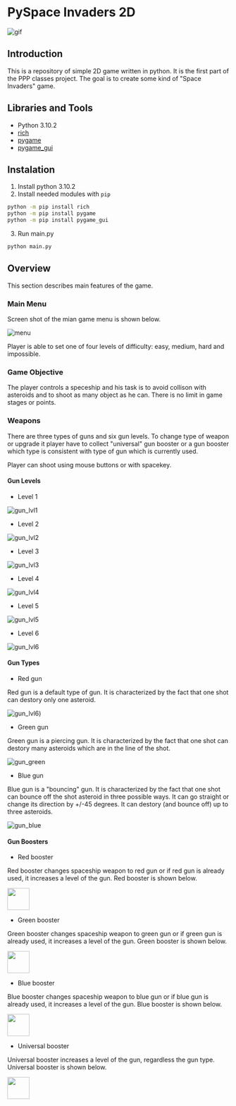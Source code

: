 # PySpace Invaders 2D

![gif](https://user-images.githubusercontent.com/54101971/158279131-66a7e544-40d6-42cc-8884-8cd4ecac3c97.gif)

## Introduction

This is a repository of simple 2D game written in python.
It is the first part of the PPP classes project.
The goal is to create some kind of "Space Invaders" game.

## Libraries and Tools

* Python 3.10.2
* [rich](https://github.com/Textualize/rich)
* [pygame](https://github.com/pygame/pygame)
* [pygame_gui](https://github.com/MyreMylar/pygame_gui)

## Instalation

1. Install python 3.10.2
2. Install needed modules with `pip`

```sh
python -m pip install rich
python -m pip install pygame
python -m pip install pygame_gui
```

3. Run main.py

```sh
python main.py
```

## Overview

This section describes main features of the game.

### Main Menu

Screen shot of the mian game menu is shown below.

![menu](https://user-images.githubusercontent.com/54101971/160297483-e5dc37f9-b972-4a72-8688-81b4fa7a179d.PNG)

Player is able to set one of four levels of difficulty: easy, medium, hard and impossible.

### Game Objective

The player controls a speceship and his task is to avoid collison with asteroids and to shoot as many object as he can.
There is no limit in game stages or points.

### Weapons

There are three types of guns and six gun levels.
To change type of weapon or upgrade it player have to collect "universal" gun booster or a gun booster which type is consistent with type of gun which is currently used.

Player can shoot using mouse buttons or with spacekey.

#### Gun Levels

* Level 1

![gun_lvl1](https://user-images.githubusercontent.com/54101971/160297438-f62ecee8-460d-414a-966e-db8c3f058e6e.gif)

* Level 2

![gun_lvl2](https://user-images.githubusercontent.com/54101971/160297443-bf95ff57-eb8d-4687-8747-6a8144a7b22c.gif)

* Level 3

![gun_lvl3](https://user-images.githubusercontent.com/54101971/160297448-60f3cd96-5ed4-424b-a0da-02f16efafb02.gif)

* Level 4

![gun_lvl4](https://user-images.githubusercontent.com/54101971/160297449-2964dfb0-5e45-42ff-83a6-d1b6e2a50bd4.gif)

* Level 5

![gun_lvl5](https://user-images.githubusercontent.com/54101971/160297452-b8babace-b40a-4da7-b882-940e0eca8e4f.gif)

* Level 6

![gun_lvl6](https://user-images.githubusercontent.com/54101971/160297458-08d7a5f5-7fa0-440e-aaad-56194615cf45.gif)

#### Gun Types

* Red gun

Red gun is a default type of gun.
It is characterized by the fact that one shot can destory only one asteroid.

![gun_lvl6](https://user-images.githubusercontent.com/54101971/160297458-08d7a5f5-7fa0-440e-aaad-56194615cf45.gif))

* Green gun

Green gun is a piercing gun.
It is characterized by the fact that one shot can destory many asteroids which are in the line of the shot.

![gun_green](https://user-images.githubusercontent.com/54101971/160297473-5298696a-2b1c-4f5f-bc5b-91222a851373.gif)

* Blue gun

Blue gun is a "bouncing" gun.
It is characterized by the fact that one shot can bounce off the shot asteroid in three possible ways.
It can go straight or change its direction by +/-45 degrees.
It can destory (and bounce off) up to three asteroids.

![gun_blue](https://user-images.githubusercontent.com/54101971/160297464-0c689132-9554-41d8-86c0-07c93db5358f.gif)

#### Gun Boosters

* Red booster

Red booster changes spaceship weapon to red gun or if red gun is already used, it increases a level of the gun.
Red booster is shown below.

<img src="https://user-images.githubusercontent.com/54101971/160297765-e4690389-aa14-4b47-a03a-6d80568ba9a9.png" width="50" height="50">

* Green booster

Green booster changes spaceship weapon to green gun or if green gun is already used, it increases a level of the gun.
Green booster is shown below.

<img src="https://user-images.githubusercontent.com/54101971/160297771-391cfe71-3db0-4ed7-86ed-5e3df031122d.png" width="50" height="50">

* Blue booster

Blue booster changes spaceship weapon to blue gun or if blue gun is already used, it increases a level of the gun.
Blue booster is shown below.

<img src="https://user-images.githubusercontent.com/54101971/160297778-8b332c31-7abd-4d20-aeec-2a4ab56d3748.png" width="50" height="50">

* Universal booster

Universal booster increases a level of the gun, regardless the gun type.
Universal booster is shown below.

<img src="https://user-images.githubusercontent.com/54101971/160297756-351d7fd9-2acb-4ae7-b7e2-ab5f4aeac08d.png" width="50" height="50">
